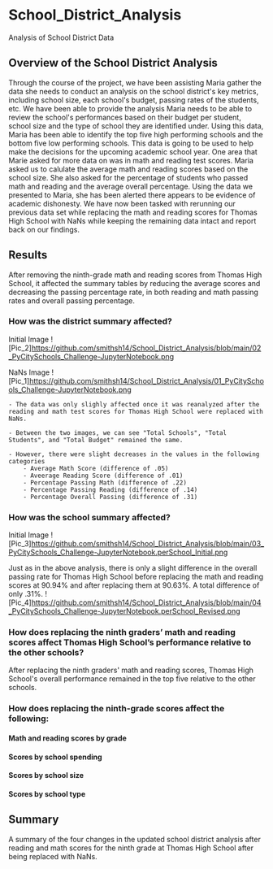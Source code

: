 # School_District_Analysis
Analysis of School District Data
## Overview of the School District Analysis
Through the course of the project, we have been assisting Maria gather the data she needs to conduct an analysis on the school district's key metrics, including school size, each school's budget, passing rates of the students, etc. We have been able to provide the analysis Maria needs to be able to review the school's performances based on their budget per student, school size and the type of school they are identified under. Using this data, Maria has been able to identify the top five high performing schools and the bottom five low performing schools. This data is going to be used to help make the decisions for the upcoming academic school year. One area that Marie asked for more data on was in math and reading test scores. Maria asked us to calulate the average math and reading scores based on the school size. She also asked for the percentage of students who passed math and reading and the average overall percentage. Using the data we presented to Maria, she has been alerted there appears to be evidence of academic dishonesty. We have now been tasked with rerunning our previous data set while replacing the math and reading scores for Thomas High School with NaNs while keeping the remaining data intact and report back on our findings. 
## Results
After removing the ninth-grade math and reading scores from Thomas High School, it affected the summary tables by reducing the average scores and decreasing the passing percentage rate, in both reading and math passing rates and overall passing percentage.
### How was the district summary affected?
Initial Image
![Pic_2]https://github.com/smithsh14/School_District_Analysis/blob/main/02_PyCitySchools_Challenge-JupyterNotebook.png

NaNs Image
![Pic_1]https://github.com/smithsh14/School_District_Analysis/01_PyCitySchools_Challenge-JupyterNotebook.png

    - The data was only slighly affected once it was reanalyzed after the reading and math test scores for Thomas High School were replaced with NaNs. 

    - Between the two images, we can see "Total Schools", "Total Students", and "Total Budget" remained the same.
    
    - However, there were slight decreases in the values in the following categories
        - Average Math Score (difference of .05)
        - Aveerage Reading Score (difference of .01)
        - Percentage Passing Math (difference of .22)
        - Percentage Passing Reading (difference of .14)
        - Percentage Overall Passing (difference of .31)
       

### How was the school summary affected? 
Initial Image
![Pic_3]https://github.com/smithsh14/School_District_Analysis/blob/main/03_PyCitySchools_Challenge-JupyterNotebook.perSchool_Initial.png 

Just as in the above analysis, there is only a slight difference in the overall passing rate for Thomas High School before replacing the math and reading scores at 90.94% and after replacing them at 90.63%. A total difference of only .31%.
![Pic_4]https://github.com/smithsh14/School_District_Analysis/blob/main/04_PyCitySchools_Challenge-JupyterNotebook.perSchool_Revised.png 
### How does replacing the ninth graders’ math and reading scores affect Thomas High School’s performance relative to the other schools?
After replacing the ninth graders' math and reading scores, Thomas High School's overall performance remained in the top five relative to the other schools. 

### How does replacing the ninth-grade scores affect the following:

#### Math and reading scores by grade
#### Scores by school spending
#### Scores by school size
#### Scores by school type

## Summary
A summary of the four changes in the updated school district analysis after reading and math scores for the ninth grade at Thomas High School after being replaced with NaNs.